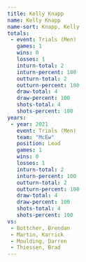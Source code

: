 ```yaml
---
title: Kelly Knapp
name: Kelly Knapp
name-sort: Knapp, Kelly
totals:
 - event: Trials (Men)
   games: 1
   wins: 0
   losses: 1
   inturn-total: 2
   inturn-percent: 100
   outturn-total: 2
   outturn-percent: 100
   draw-total: 4
   draw-percent: 100
   shots-total: 4
   shots-percent: 100
years:
 - year: 2021
   event: Trials (Men)
   team: "McEw"
   position: Lead
   games: 1
   wins: 0
   losses: 1
   inturn-total: 2
   inturn-percent: 100
   outturn-total: 2
   outturn-percent: 100
   draw-total: 4
   draw-percent: 100
   shots-total: 4
   shots-percent: 100
vs:
 - Bottcher, Brendan
 - Martin, Karrick
 - Moulding, Darren
 - Thiessen, Brad
---
```

